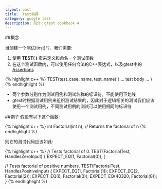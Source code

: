 ```yaml
---
layout: post
title:  Test初探
category: google test
description: 简介：gtest cookbook 4
---
```


##概念

当创建一个测试(test)时，我们需要:  
1. 使用 **TEST( )** 宏来定义和命名一个测试函数  
2. 在这个测试函数内，可以使用任何合法的C++表达式，以及gtest中的[Assertions]()

{% highlight c++ %}
TEST(test_case_name, test_name) {
 ... test body ...
}
{% endhighlight %}

* 两个参数分别作为测试用例和测试名称的标识符，不能使用下划线
* gtest时根据测试用例来组织测试结果的，因此对于逻辑相关的测试我们应该使用一个测试用例，不同测试用例的测试可以使用相同的标识符

##例子
假设有以下这个函数:

{% highlight c++ %}
int Factorial(int n); // Returns the factorial of n
{% endhighlight %}

则它的测试代码应该如此:

{% highlight c++ %}
// Tests factorial of 0.
TEST(FactorialTest, HandlesZeroInput) {
  EXPECT_EQ(1, Factorial(0));
}

// Tests factorial of positive numbers.
TEST(FactorialTest, HandlesPositiveInput) {
  EXPECT_EQ(1, Factorial(1));
  EXPECT_EQ(2, Factorial(2));
  EXPECT_EQ(6, Factorial(3));
  EXPECT_EQ(40320, Factorial(8));
}
{% endhighlight %}
